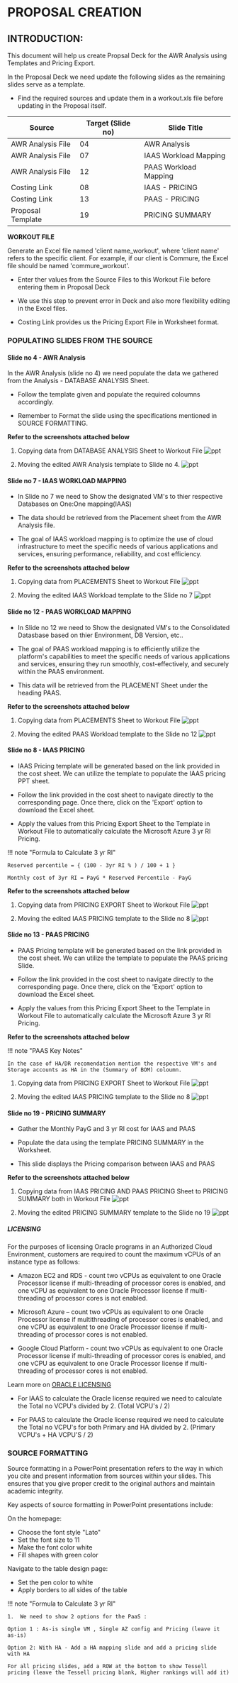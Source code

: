 # PROPOSAL CREATION

## INTRODUCTION:

This document will help us create Propsal Deck for the AWR Analysis using Templates and Pricing Export.

In the Proposal Deck we need update the following slides as the remaining slides serve as a template.

* Find the required sources and update them in a workout.xls file before updating in the Proposal itself.

| **Source** | **Target (Slide no)** | **Slide Title** |
| ------------ | ------------- | ------------ |
| AWR Analysis File | 04  | AWR Analysis |
| AWR Analysis File | 07  | IAAS Workload Mapping |
| AWR Analysis File | 12  | PAAS Workload Mapping |
| Costing Link | 08  | IAAS - PRICING |
| Costing Link | 13  | PAAS - PRICING |
| Proposal Template | 19  | PRICING SUMMARY |

**WORKOUT FILE**

Generate an Excel file named 'client name_workout', where 'client name' refers to the specific client. For example, if our client is Commure, the Excel file should be named 'commure_workout'.

* Enter ther values from the Source Files to this Workout File before entering them in Proposal Deck

* We use this step to prevent error in Deck and also more flexibility editing in the Excel files.

* Costing Link provides us the Pricing Export File in Worksheet format.

### POPULATING SLIDES FROM THE SOURCE

#### Slide no 4 - AWR Analysis

In the AWR Analysis (slide no 4) we need populate the data we gathered from the Analysis - DATABASE ANALYSIS Sheet.

* Follow the template given and populate the required coloumns accordingly.

* Remember to Format the slide using the specifications mentioned in SOURCE FORMATTING.

**Refer to the screenshots attached below**

1. Copying data from DATABASE ANALYSIS Sheet to Workout File
![ppt](assets/awr_work.jpeg)

2. Moving the edited AWR Analysis template to Slide no 4.
![ppt](assets/awr_analysis.jpeg)

#### Slide no 7 - IAAS WORKLOAD MAPPING

* In Slide no 7 we need to Show the designated VM's to thier respective Databases on One:One mapping(IAAS)

* The data should be retrieved from the Placement sheet from the AWR Analysis file.

* The goal of IAAS workload mapping is to optimize the use of cloud infrastructure to meet the specific needs of various applications and services, ensuring performance, reliability, and cost efficiency.

**Refer to the screenshots attached below**

1. Copying data from PLACEMENTS Sheet to Workout File
![ppt](assets/workload_work.jpeg)

2. Moving the edited IAAS Workload template to the Slide no 7
![ppt](assets/iaas_load.jpeg)

#### Slide no 12 - PAAS WORKLOAD MAPPING

* In Slide no 12 we need to Show the designated VM's to the Consolidated Datasbase based on thier Environment, DB Version, etc..

* The goal of PAAS workload mapping is to efficiently utilize the platform's capabilities to meet the specific needs of various applications and services, ensuring they run smoothly, cost-effectively, and securely within the PAAS environment.

* This data will be retrieved from the PLACEMENT Sheet under the heading PAAS.

**Refer to the screenshots attached below**

1. Copying data from PLACEMENTS Sheet to Workout File
![ppt](assets/workload_work.jpeg)

2. Moving the edited PAAS Workload template to the Slide no 12
![ppt](assets/paas_load.jpeg)

#### Slide no 8 - IAAS PRICING

* IAAS Pricing template will be generated based on the link provided in the cost sheet. We can utilize the template to populate the IAAS pricing PPT sheet.

* Follow the link provided in the cost sheet to navigate directly to the corresponding page. Once there, click on the 'Export' option to download the Excel sheet. 

* Apply the values from this Pricing Export Sheet to the Template in Workout File to automatically calculate the Microsoft Azure 3 yr RI Pricing.

!!! note "Formula to Calculate 3 yr RI"

    Reserved percentile = { (100 - 3yr RI % ) / 100 + 1 }

    Monthly cost of 3yr RI = PayG * Reserved Percentile - PayG

**Refer to the screenshots attached below**

1. Copying data from PRICING EXPORT Sheet to Workout File
![ppt](assets/iaas_pwork.jpeg)
    
2. Moving the edited IAAS PRICING template to the Slide no 8
![ppt](assets/iaas_pricing.jpeg)

#### Slide no 13 - PAAS PRICING

* PAAS Pricing template will be generated based on the link provided in the cost sheet. We can utilize the template to populate the PAAS pricing Slide.

* Follow the link provided in the cost sheet to navigate directly to the corresponding page. Once there, click on the 'Export' option to download the Excel sheet. 

* Apply the values from this Pricing Export Sheet to the Template in Workout File to automatically calculate the Microsoft Azure 3 yr RI Pricing.

**Refer to the screenshots attached below**

!!! note "PAAS Key Notes"

    In the case of HA/DR recomendation mention the respective VM's and Storage accounts as HA in the (Summary of BOM) coloumn.

1. Copying data from PRICING EXPORT Sheet to Workout File
![ppt](assets/paas_pwork.jpeg)
    
2. Moving the edited IAAS PRICING template to the Slide no 8
![ppt](assets/paas_pricing.jpeg)

#### Slide no 19 - PRICING SUMMARY

* Gather the Monthly PayG and 3 yr RI cost for IAAS and PAAS

* Populate the data using the template PRICING SUMMARY in the Worksheet.

* This slide displays the Pricing comparison between IAAS and PAAS

**Refer to the screenshots attached below**

1. Copying data from IAAS PRICING AND PAAS PRICING Sheet to PRICING SUMMARY both in Workout File
![ppt](assets/pricing_work.jpeg)
    
2. Moving the edited PRICING SUMMARY template to the Slide no 19
![ppt](assets/pricing.jpeg)

##### LICENSING

 For the purposes of licensing Oracle programs in an Authorized Cloud Environment, customers are
required to count the maximum vCPUs of an instance type as follows:

* Amazon EC2 and RDS - count two vCPUs as equivalent to one Oracle Processor license if
multi-threading of processor cores is enabled, and one vCPU as equivalent to one Oracle
Processor license if multi-threading of processor cores is not enabled.

* Microsoft Azure – count two vCPUs as equivalent to one Oracle Processor license if multithreading of processor cores is enabled, and one vCPU as equivalent to one Oracle Processor license if multi-threading of processor cores is not enabled.

* Google Cloud Platform - count two vCPUs as equivalent to one Oracle Processor license if
multi-threading of processor cores is enabled, and one vCPU as equivalent to one Oracle
Processor license if multi-threading of processor cores is not enabled. 

Learn more on [ORACLE LICENSING](https://www.oracle.com/a/ocom/docs/cloud-licensing-070579.pdf)

* For IAAS to calculate the Oracle license required we need to calculate the Total no VCPU's divided by 2. (Total VCPU's / 2)

* For PAAS to calculate the Oracle license required we need to calculate the Total no VCPU's for both Primary and HA divided by 2. (Primary VCPU's + HA VCPU'S / 2)

### SOURCE FORMATTING

Source formatting in a PowerPoint presentation refers to the way in which you cite and present information from sources within your slides. This ensures that you give proper credit to the original authors and maintain academic integrity. 

Key aspects of source formatting in PowerPoint presentations include:

On the homepage:

* Choose the font style "Lato"
* Set the font size to 11
* Make the font color white
* Fill shapes with green color

Navigate to the table design page:

* Set the pen color to white
* Apply borders to all sides of the table

!!! note "Formula to Calculate 3 yr RI"

    1.	We need to show 2 options for the PaaS :

    Option 1 : As-is single VM , Single AZ config and Pricing (leave it as-is)

    Option 2: With HA - Add a HA mapping slide and add a pricing slide with HA

    For all pricing slides, add a ROW at the bottom to show Tessell pricing (leave the Tessell pricing blank, Higher rankings will add it)
    



